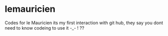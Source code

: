# lemauricien
Codes for le Mauricien
its my first interaction with git hub, they say you dont need to know codeing to use it -_- ! ??
